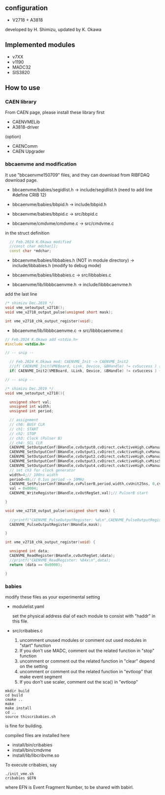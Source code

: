 ## configuration
- V2718 + A3818

developed by H. Shimizu, updated by K. Okawa

## Implemented modules
- v7XX
- v1190
- MADC32
- SIS3820


## How to use
### CAEN library
From CAEN page, please install these library first

- CAENVMELib
- A3818-driver

(option)
- CAENComm
- CAEN Upgrader

### bbcaenvme and modification
It use "bbcaenvme150709" files, and they can download from RIBFDAQ download page.

- bbcaenvme/babies/segidlist.h -> include/segidlist.h (need to add line #define CRIB 12)
- bbcaenvme/babies/bbpid.h -> include/bbpid.h
- bbcaenvme/babies/bbpid.c -> src/bbpid.c

- bbcaenvme/cmdvme/cmdvme.c -> src/cmdvme.c

in the struct definition
```cpp
  // Feb.2024 K.Okawa modified
  //const char mdchar[];
  const char *mdchar;
```

- bbcaenvme/babies/libbabies.h (NOT in module directory) -> include/libbabies.h (modify to debug mode)
- bbcaenvme/babies/libbabies.c -> src/libbabies.c

- bbcaenvme/lib/libbbcaenvme.h -> include/libbbcaenvme.h

add the last line
```cpp
/* shimizu Dec.2019 */
void vme_setoutput_v2718();
void vme_v2718_output_pulse(unsigned short mask);

int vme_v2718_chk_output_register(void);
```

- bbcaenvme/lib/libbbcaenvme.c -> src/libbbcaenvme.c
```cpp
// Feb.2024 K.Okawa add <stdio.h>
#include <stdio.h>

// -- snip --

  // Feb.2024 K.Okawa mod: CAENVME_Init -> CAENVME_Init2
  //if( CAENVME_Init(VMEBoard, Link, Device, &BHandle) != cvSuccess ) {
  if( CAENVME_Init2(VMEBoard, &Link, Device, &BHandle) != cvSuccess ) {

// -- snip --

/* shimizu Dec.2019 */
void vme_setoutput_v2718(){

  unsigned short val;
  unsigned int width;
  unsigned int period;

  // assignment 
  // ch0: BUSY CLR
  // ch1: START
  // ch2: STOP
  // ch3: Clock (Pulser B)
  // ch4: SCL CLR
  CAENVME_SetOutputConf(BHandle,cvOutput0,cvDirect,cvActiveHigh,cvManualSW);
  CAENVME_SetOutputConf(BHandle,cvOutput1,cvDirect,cvActiveHigh,cvManualSW);
  CAENVME_SetOutputConf(BHandle,cvOutput2,cvDirect,cvActiveHigh,cvManualSW);
  CAENVME_SetOutputConf(BHandle,cvOutput3,cvDirect,cvActiveHigh,cvMiscSignals);
  CAENVME_SetOutputConf(BHandle,cvOutput4,cvDirect,cvActiveHigh,cvManualSW);
  // set ch3 for clock generator
  width=4;// 100ns width
  period=40;// 0.1us period -> 10MHz
  CAENVME_SetPulserConf(BHandle,cvPulserB,period,width,cvUnit25ns, 0,cvManualSW,cvManualSW); 
  val = 0x0004;
  CAENVME_WriteRegister(BHandle,cvOutRegSet,val);// PulserB start 

}

void vme_v2718_output_pulse(unsigned short mask) {
  
  //printf("CAENVME_PulseOutputRegister: %d\n",CAENVME_PulseOutputRegister(BHandle,mask));
  CAENVME_PulseOutputRegister(BHandle,mask);

}

int vme_v2718_chk_output_register(void) {

  unsigned int data;
  CAENVME_ReadRegister(BHandle,cvOutRegSet,&data);
  //printf("CAENVME_ReadRegister: %04x\n",data);
  return (data == 0x0000);

}
```

### babies 
modify these files as your experimental setting
- modulelist.yaml

    set the physical address dial of each module to consist with "haddr" in this file.

- src/cribabies.c

    1. uncomment unused modules or comment out used modules in "start" function
    2. If you don't use MADC, comment out the related function in "stop" function
    3. uncomment or comment out the related function in "clear" depend on the setting
    4. uncomment or comment out the related function in "evtloop" that make event segment
    5. If you don't use scaler, comment out the sca() in "evtloop"

```shell
mkdir build
cd build
cmake ..
make
make install
cd ..
source thiscribabies.sh 
```
is fine for building.

compiled files are installed here
- install/bin/cribabies
- install/bin/cmdvme
- install/lib/libcribvme.so

To execute cribabies, say
```shell
./init_vme.sh
cribabies $EFN
```
where EFN is Event Fragment Number, to be shared with babirl.

